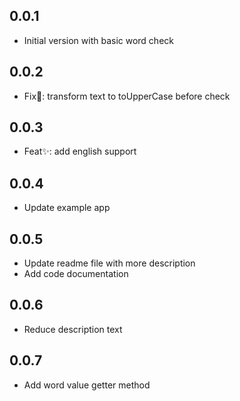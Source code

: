 ## 0.0.1

- Initial version with basic word check

## 0.0.2

- Fix🐛: transform text to toUpperCase before check

## 0.0.3

- Feat✨: add english support

## 0.0.4

- Update example app

## 0.0.5

- Update readme file with more description
- Add code documentation

## 0.0.6

- Reduce description text

## 0.0.7

- Add word value getter method
